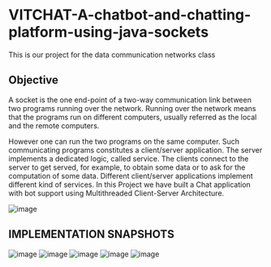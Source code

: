 # VITCHAT-A-chatbot-and-chatting-platform-using-java-sockets
This is our project for the data communication networks class
 ## Objective 
 
 A socket is the one end-point of a two-way communication link between two programs running over the network. Running over the network means that the programs run on different computers, usually referred as the local and the remote computers. 
 
However one can run the two programs on the same computer. Such communicating programs constitutes a client/server application. The server implements a dedicated logic, called service. The clients connect to the server to get served, for example, to obtain some data or to ask for the computation of some data. 
Different client/server applications implement different kind of services.
In this Project we have built a Chat application with bot support using Multithreaded Client-Server Architecture. 


![image](https://user-images.githubusercontent.com/82048242/152617964-ae6a686f-0281-471f-bbac-110223813bf1.png)

## IMPLEMENTATION SNAPSHOTS

![image](https://user-images.githubusercontent.com/82048242/152618074-f7ec237d-3025-4348-bf79-c2b9290fdf56.png)
![image](https://user-images.githubusercontent.com/82048242/152618097-cccc70c7-02ba-4e24-9471-b6f1ebe1e8c1.png)
![image](https://user-images.githubusercontent.com/82048242/152618128-6d6ce0fa-8598-4b84-82db-a15cf89db7aa.png)
![image](https://user-images.githubusercontent.com/82048242/152618150-37c0c9bb-1c9a-4f79-a893-e47e6a559f94.png)
![image](https://user-images.githubusercontent.com/82048242/152618185-0bd56175-c5d8-4577-9c99-a854ebb719e1.png)
